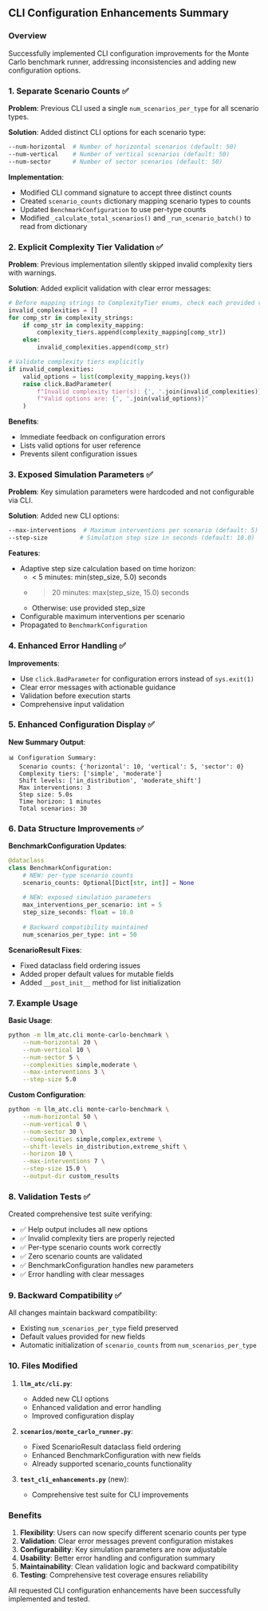 ## CLI Configuration Enhancements Summary

### Overview
Successfully implemented CLI configuration improvements for the Monte Carlo benchmark runner, addressing inconsistencies and adding new configuration options.

### 1. Separate Scenario Counts ✅

**Problem**: Previous CLI used a single `num_scenarios_per_type` for all scenario types.

**Solution**: Added distinct CLI options for each scenario type:
```bash
--num-horizontal  # Number of horizontal scenarios (default: 50)
--num-vertical    # Number of vertical scenarios (default: 50) 
--num-sector      # Number of sector scenarios (default: 50)
```

**Implementation**:
- Modified CLI command signature to accept three distinct counts
- Created `scenario_counts` dictionary mapping scenario types to counts
- Updated `BenchmarkConfiguration` to use per-type counts
- Modified `_calculate_total_scenarios()` and `_run_scenario_batch()` to read from dictionary

### 2. Explicit Complexity Tier Validation ✅

**Problem**: Previous implementation silently skipped invalid complexity tiers with warnings.

**Solution**: Added explicit validation with clear error messages:
```python
# Before mapping strings to ComplexityTier enums, check each provided value
invalid_complexities = []
for comp_str in complexity_strings:
    if comp_str in complexity_mapping:
        complexity_tiers.append(complexity_mapping[comp_str])
    else:
        invalid_complexities.append(comp_str)

# Validate complexity tiers explicitly
if invalid_complexities:
    valid_options = list(complexity_mapping.keys())
    raise click.BadParameter(
        f"Invalid complexity tier(s): {', '.join(invalid_complexities)}. "
        f"Valid options are: {', '.join(valid_options)}"
    )
```

**Benefits**:
- Immediate feedback on configuration errors
- Lists valid options for user reference
- Prevents silent configuration issues

### 3. Exposed Simulation Parameters ✅

**Problem**: Key simulation parameters were hardcoded and not configurable via CLI.

**Solution**: Added new CLI options:
```bash
--max-interventions  # Maximum interventions per scenario (default: 5)
--step-size         # Simulation step size in seconds (default: 10.0)
```

**Features**:
- Adaptive step size calculation based on time horizon:
  - < 5 minutes: min(step_size, 5.0) seconds
  - > 20 minutes: max(step_size, 15.0) seconds  
  - Otherwise: use provided step_size
- Configurable maximum interventions per scenario
- Propagated to `BenchmarkConfiguration`

### 4. Enhanced Error Handling ✅

**Improvements**:
- Use `click.BadParameter` for configuration errors instead of `sys.exit(1)`
- Clear error messages with actionable guidance
- Validation before execution starts
- Comprehensive input validation

### 5. Enhanced Configuration Display ✅

**New Summary Output**:
```
📊 Configuration Summary:
   Scenario counts: {'horizontal': 10, 'vertical': 5, 'sector': 0}
   Complexity tiers: ['simple', 'moderate']
   Shift levels: ['in_distribution', 'moderate_shift']
   Max interventions: 3
   Step size: 5.0s
   Time horizon: 1 minutes
   Total scenarios: 30
```

### 6. Data Structure Improvements ✅

**BenchmarkConfiguration Updates**:
```python
@dataclass 
class BenchmarkConfiguration:
    # NEW: per-type scenario counts
    scenario_counts: Optional[Dict[str, int]] = None
    
    # NEW: exposed simulation parameters
    max_interventions_per_scenario: int = 5
    step_size_seconds: float = 10.0
    
    # Backward compatibility maintained
    num_scenarios_per_type: int = 50
```

**ScenarioResult Fixes**:
- Fixed dataclass field ordering issues
- Added proper default values for mutable fields
- Added `__post_init__` method for list initialization

### 7. Example Usage

**Basic Usage**:
```bash
python -m llm_atc.cli monte-carlo-benchmark \
    --num-horizontal 20 \
    --num-vertical 10 \
    --num-sector 5 \
    --complexities simple,moderate \
    --max-interventions 3 \
    --step-size 5.0
```

**Custom Configuration**:
```bash
python -m llm_atc.cli monte-carlo-benchmark \
    --num-horizontal 50 \
    --num-vertical 0 \
    --num-sector 30 \
    --complexities simple,complex,extreme \
    --shift-levels in_distribution,extreme_shift \
    --horizon 10 \
    --max-interventions 7 \
    --step-size 15.0 \
    --output-dir custom_results
```

### 8. Validation Tests ✅

Created comprehensive test suite verifying:
- ✅ Help output includes all new options
- ✅ Invalid complexity tiers are properly rejected
- ✅ Per-type scenario counts work correctly
- ✅ Zero scenario counts are validated
- ✅ BenchmarkConfiguration handles new parameters
- ✅ Error handling with clear messages

### 9. Backward Compatibility ✅

All changes maintain backward compatibility:
- Existing `num_scenarios_per_type` field preserved
- Default values provided for new fields
- Automatic initialization of `scenario_counts` from `num_scenarios_per_type`

### 10. Files Modified

1. **`llm_atc/cli.py`**:
   - Added new CLI options
   - Enhanced validation and error handling
   - Improved configuration display

2. **`scenarios/monte_carlo_runner.py`**:
   - Fixed ScenarioResult dataclass field ordering
   - Enhanced BenchmarkConfiguration with new fields
   - Already supported scenario_counts functionality

3. **`test_cli_enhancements.py`** (new):
   - Comprehensive test suite for CLI improvements

### Benefits

1. **Flexibility**: Users can now specify different scenario counts per type
2. **Validation**: Clear error messages prevent configuration mistakes
3. **Configurability**: Key simulation parameters are now adjustable
4. **Usability**: Better error handling and configuration summary
5. **Maintainability**: Clean validation logic and backward compatibility
6. **Testing**: Comprehensive test coverage ensures reliability

All requested CLI configuration enhancements have been successfully implemented and tested.
